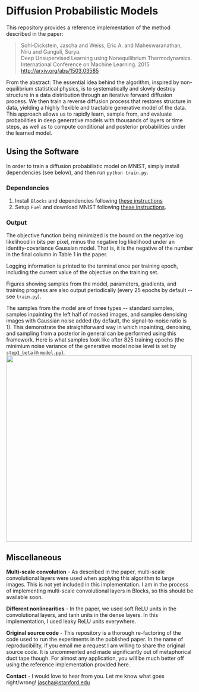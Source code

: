 # Diffusion Probabilistic Models

This repository provides a reference implementation of the method described in the paper:<br>
> Sohl-Dickstein, Jascha and Weiss, Eric A. and Maheswaranathan, Niru and Ganguli, Surya.<br>
> Deep Unsupervised Learning using Nonequilibrium Thermodynamics.<br>
> International Conference on Machine Learning. 2015<br>
> http://arxiv.org/abs/1503.03585

From the abstract: 
The essential idea behind the algorithm, inspired by non-equilibrium statistical physics, is to systematically and slowly destroy structure in a data distribution through an iterative forward diffusion process. 
We then train a reverse diffusion process that restores structure in data, yielding a highly flexible and tractable generative model of the data. 
This approach allows us to rapidly learn, sample from, and evaluate probabilities in deep generative models with thousands of layers or time steps, as well as to compute conditional and posterior probabilities under the learned model. 

## Using the Software

In order to train a diffusion probabilistic model on MNIST, simply install dependencies (see below), and then run
``python train.py``.

### Dependencies

1. Install `Blocks` and dependencies following [these instructions](http://blocks.readthedocs.org/en/latest/setup.html)
2. Setup `Fuel` and download MNIST following [these instructions](https://github.com/mila-udem/fuel/blob/master/docs/built_in_datasets.rst).

### Output

The objective function being minimized is the bound on the negative log likelihood in bits per pixel, minus the negative log likelihood under an identity-covariance Gaussian model. That is, it is the negative of the number in the final column in Table 1 in the paper.

Logging information is printed to the terminal once per training epoch, including the current value of the objective on the training set.

Figures showing samples from the model, parameters, gradients, and training progress are also output periodically (every 25 epochs by default -- see ``train.py``).

The samples from the model are of three types -- standard samples, samples inpainting the left half of masked images, and samples denoising images with Gaussian noise added (by default, the signal-to-noise ratio is 1). This demonstrate the straightforward way in which inpainting, denoising, and sampling from a posterior in general can be performed using this framework. 
Here is what samples look like after 825 training epochs 
(the minimium noise variance of the generative model noise level is set by `step1_beta` in ``model.py``).
<img src="https://github.com/Sohl-Dickstein/Diffusion-Probabilistic-Models/blob/master/samples-_t0000_epoch0825.png" width="500">

## Miscellaneous

**Multi-scale convolution** - As described in the paper, multi-scale convolutional layers were used when applying this algorithm to large images. This is not yet included in this implementation. I am in the process of implementing multi-scale convolutional layers in Blocks, so this should be available soon.

**Different nonlinearities** - In the paper, we used soft ReLU units in the convolutional layers, and tanh units in the dense layers. In this implementation, I used leaky ReLU units everywhere. 

**Original source code** - This repository is a thorough re-factoring of the code used to run the experiments in the published paper. In the name of reproducibility, if you email me a request I am willing to share the original source code. It is uncommented and made significantly out of metaphorical duct tape though. For almost any application, you will be much better off using the reference implementation provided here.

**Contact** - I would love to hear from you. Let me know what goes right/wrong! <jascha@stanford.edu>
